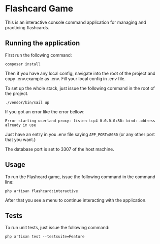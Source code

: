 # Flashcard Game

This is an interactive console command application for managing and practicing flashcards.


## Running the application
First run the following command: 
```
composer install
```
Then if you have any local config, navigate into the root of the project and copy .env.example as .env. Fill your local config in .env file.

To set up the whole stack, just issue the following command in the root of the project.

```
./vendor/bin/sail up
```
If you got an error like the error bellow:
```
Error starting userland proxy: listen tcp4 0.0.0.0:80: bind: address already in use
```
Just have an entry in you .env file saying `APP_PORT=8080` (or any other port that you want.)

The database port is set to 3307 of the host machine.

## Usage
To run the Flashcard game, issue the following command in the command line:
```
php artisan flashcard:interactive
```
After that you see a menu to continue interacting with the application.
## Tests

To run unit tests, just issue the following command:

```
php artisan test --testsuite=Feature
```

